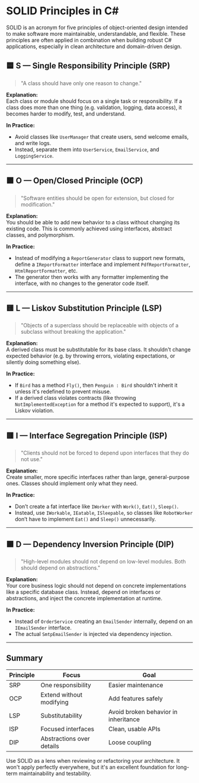 ﻿# SOLID Principles in C#

SOLID is an acronym for five principles of object-oriented design intended to make software more maintainable, understandable, and flexible. These principles are often applied in combination when building robust C# applications, especially in clean architecture and domain-driven design.

## 🟦 S — Single Responsibility Principle (SRP)

> "A class should have only one reason to change."

**Explanation:**  
Each class or module should focus on a single task or responsibility. If a class does more than one thing (e.g. validation, logging, data access), it becomes harder to modify, test, and understand.

**In Practice:**
- Avoid classes like `UserManager` that create users, send welcome emails, and write logs.  
- Instead, separate them into `UserService`, `EmailService`, and `LoggingService`.

---

## 🟩 O — Open/Closed Principle (OCP)

> "Software entities should be open for extension, but closed for modification."

**Explanation:**  
You should be able to add new behavior to a class without changing its existing code. This is commonly achieved using interfaces, abstract classes, and polymorphism.

**In Practice:**
- Instead of modifying a `ReportGenerator` class to support new formats, define a `IReportFormatter` interface and implement `PdfReportFormatter`, `HtmlReportFormatter`, etc.
- The generator then works with any formatter implementing the interface, with no changes to the generator code itself.

---

## 🟨 L — Liskov Substitution Principle (LSP)

> "Objects of a superclass should be replaceable with objects of a subclass without breaking the application."

**Explanation:**  
A derived class must be substitutable for its base class. It shouldn't change expected behavior (e.g. by throwing errors, violating expectations, or silently doing something else).

**In Practice:**
- If `Bird` has a method `Fly()`, then `Penguin : Bird` shouldn't inherit it unless it's redefined to prevent misuse.
- If a derived class violates contracts (like throwing `NotImplementedException` for a method it's expected to support), it's a Liskov violation.

---

## 🟥 I — Interface Segregation Principle (ISP)

> "Clients should not be forced to depend upon interfaces that they do not use."

**Explanation:**  
Create smaller, more specific interfaces rather than large, general-purpose ones. Classes should implement only what they need.

**In Practice:**
- Don’t create a fat interface like `IWorker` with `Work()`, `Eat()`, `Sleep()`.
- Instead, use `IWorkable`, `IEatable`, `ISleepable`, so classes like `RobotWorker` don’t have to implement `Eat()` and `Sleep()` unnecessarily.

---

## 🟪 D — Dependency Inversion Principle (DIP)

> "High-level modules should not depend on low-level modules. Both should depend on abstractions."

**Explanation:**  
Your core business logic should not depend on concrete implementations like a specific database class. Instead, depend on interfaces or abstractions, and inject the concrete implementation at runtime.

**In Practice:**
- Instead of `OrderService` creating an `EmailSender` internally, depend on an `IEmailSender` interface.
- The actual `SmtpEmailSender` is injected via dependency injection.

---

## Summary

| Principle | Focus                      | Goal                                 |
|----------|---------------------------|--------------------------------------|
| SRP      | One responsibility         | Easier maintenance                   |
| OCP      | Extend without modifying   | Add features safely                  |
| LSP      | Substitutability           | Avoid broken behavior in inheritance |
| ISP      | Focused interfaces         | Clean, usable APIs                   |
| DIP      | Abstractions over details  | Loose coupling                       |

Use SOLID as a lens when reviewing or refactoring your architecture. It won't apply perfectly everywhere, but it's an excellent foundation for long-term maintainability and testability.
